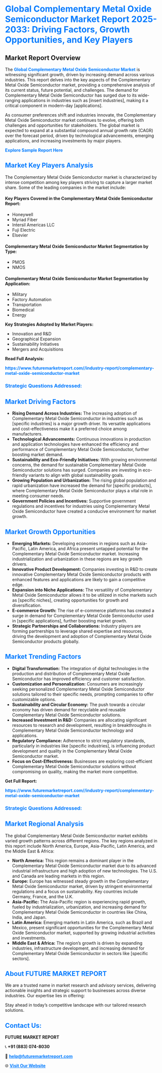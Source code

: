 <h1 style="color: #007BFF;">Global Complementary Metal Oxide Semiconductor Market Report 2025-2033: Driving Factors, Growth Opportunities, and Key Players</h1>

<section id="overview">
<h2>Market Report Overview</h2>
<p>The <a href="https://www.futuremarketreport.com//industry-report/complementary-metal-oxide-semiconductor-market" style="color: #007BFF; text-decoration: none;"><strong>Global Complementary Metal Oxide Semiconductor Market</strong></a> is witnessing significant growth, driven by increasing demand across various industries. This report delves into the key aspects of the Complementary Metal Oxide Semiconductor market, providing a comprehensive analysis of its current status, future potential, and challenges. The demand for Complementary Metal Oxide Semiconductor has surged due to its wide-ranging applications in industries such as [insert industries], making it a critical component in modern-day [applications].</p>
<p>As consumer preferences shift and industries innovate, the Complementary Metal Oxide Semiconductor market continues to evolve, offering both challenges and opportunities for stakeholders. The global market is expected to expand at a substantial compound annual growth rate (CAGR) over the forecast period, driven by technological advancements, emerging applications, and increasing investments by major players.</p>
</section>

<section id="overview">
<p><a href="https://www.futuremarketreport.com//request-sample/reportId=81497" style="color: #007BFF; text-decoration: none;"><strong>Explore Sample Report Here</strong></a></p>
</section>

<section id="key-players">
<h2 style="color: #007BFF;">Market Key Players Analysis</h2>
<p>The Complementary Metal Oxide Semiconductor market is characterized by intense competition among key players striving to capture a larger market share. Some of the leading companies in the market include:</p>
<h4>Key Players Covered in the Complementary Metal Oxide Semiconductor Report:</h4>
<ul><li>Honeywell</li><li>Myriad Fiber</li><li>Intersil Americas LLC</li><li>Fuji Electric</li><li>Elsevier</li></ul>
<h4>Complementary Metal Oxide Semiconductor Market Segmentation by Type:</h4>
<ul><li>PMOS</li><li>NMOS</li></ul>

<h4>Complementary Metal Oxide Semiconductor Market Segmentation by Application:</h4>
<ul><li>Military</li><li>Factory Automation</li><li>Transportation</li><li>Biomedical</li><li>Energy</li></ul>
<p><strong>Key Strategies Adopted by Market Players:</strong></p>
<ul>
<li>Innovation and R&D</li>
<li>Geographical Expansion</li>
<li>Sustainability Initiatives</li>
<li>Mergers and Acquisitions</li>
</ul>
</section>

<section>
<p><strong>Read Full Analysis: </strong></p><a href="https://www.futuremarketreport.com//industry-report/complementary-metal-oxide-semiconductor-market" style="color: #007BFF; text-decoration: none;"><strong>https://www.futuremarketreport.com//industry-report/complementary-metal-oxide-semiconductor-market</strong></a>
<h3 style="color: #007BFF;">Strategic Questions Addressed:</h3>
</section>

<section id="driving-factors">
<h2 style="color: #007BFF;">Market Driving Factors</h2>
<ul>
<li><strong>Rising Demand Across Industries:</strong> The increasing adoption of Complementary Metal Oxide Semiconductor in industries such as [specific industries] is a major growth driver. Its versatile applications and cost-effectiveness make it a preferred choice among manufacturers.</li>
<li><strong>Technological Advancements:</strong> Continuous innovations in production and application technologies have enhanced the efficiency and performance of Complementary Metal Oxide Semiconductor, further boosting market demand.</li>
<li><strong>Sustainability and Eco-Friendly Initiatives:</strong> With growing environmental concerns, the demand for sustainable Complementary Metal Oxide Semiconductor solutions has surged. Companies are investing in eco-friendly variants to align with global sustainability goals.</li>
<li><strong>Growing Population and Urbanization:</strong> The rising global population and rapid urbanization have increased the demand for [specific products], where Complementary Metal Oxide Semiconductor plays a vital role in meeting consumer needs.</li>
<li><strong>Government Policies and Incentives:</strong> Supportive government regulations and incentives for industries using Complementary Metal Oxide Semiconductor have created a conducive environment for market growth.</li>
</ul>
</section>

<section id="growth-opportunities">
<h2 style="color: #007BFF;">Market Growth Opportunities</h2>
<ul>
<li><strong>Emerging Markets:</strong> Developing economies in regions such as Asia-Pacific, Latin America, and Africa present untapped potential for the Complementary Metal Oxide Semiconductor market. Increasing industrialization and urbanization in these regions are key growth drivers.</li>
<li><strong>Innovative Product Development:</strong> Companies investing in R&D to create innovative Complementary Metal Oxide Semiconductor products with enhanced features and applications are likely to gain a competitive edge.</li>
<li><strong>Expansion into Niche Applications:</strong> The versatility of Complementary Metal Oxide Semiconductor allows it to be utilized in niche markets such as [specific niches], creating opportunities for growth and diversification.</li>
<li><strong>E-commerce Growth:</strong> The rise of e-commerce platforms has created a surge in demand for Complementary Metal Oxide Semiconductor used in [specific applications], further boosting market growth.</li>
<li><strong>Strategic Partnerships and Collaborations:</strong> Industry players are forming partnerships to leverage shared expertise and resources, driving the development and adoption of Complementary Metal Oxide Semiconductor products globally.</li>
</ul>
</section>

<section id="trending-factors">
<h2 style="color: #007BFF;">Market Trending Factors</h2>
<ul>
<li><strong>Digital Transformation:</strong> The integration of digital technologies in the production and distribution of Complementary Metal Oxide Semiconductor has improved efficiency and customer satisfaction.</li>
<li><strong>Customization and Personalization:</strong> Consumers are increasingly seeking personalized Complementary Metal Oxide Semiconductor solutions tailored to their specific needs, prompting companies to offer customizable options.</li>
<li><strong>Sustainability and Circular Economy:</strong> The push towards a circular economy has driven demand for recyclable and reusable Complementary Metal Oxide Semiconductor solutions.</li>
<li><strong>Increased Investment in R&D:</strong> Companies are allocating significant resources to research and development, resulting in breakthroughs in Complementary Metal Oxide Semiconductor technology and applications.</li>
<li><strong>Regulatory Compliance:</strong> Adherence to strict regulatory standards, particularly in industries like [specific industries], is influencing product development and quality in the Complementary Metal Oxide Semiconductor market.</li>
<li><strong>Focus on Cost-Effectiveness:</strong> Businesses are exploring cost-efficient Complementary Metal Oxide Semiconductor solutions without compromising on quality, making the market more competitive.</li>
</ul>
</section>

<section>
<p><strong>Get Full Report: </strong></p><a href="https://www.futuremarketreport.com//industry-report/complementary-metal-oxide-semiconductor-market" style="color: #007BFF; text-decoration: none;"><strong>https://www.futuremarketreport.com//industry-report/complementary-metal-oxide-semiconductor-market</strong></a>
<h3 style="color: #007BFF;">Strategic Questions Addressed:</h3>
</section>


<section id="regional-analysis">
<h2 style="color: #007BFF;">Market Regional Analysis</h2>
<p>The global Complementary Metal Oxide Semiconductor market exhibits varied growth patterns across different regions. The key regions analyzed in this report include North America, Europe, Asia-Pacific, Latin America, and the Middle East & Africa:</p>
<ul>
<li><strong>North America:</strong> This region remains a dominant player in the Complementary Metal Oxide Semiconductor market due to its advanced industrial infrastructure and high adoption of new technologies. The U.S. and Canada are leading markets in this region.</li>
<li><strong>Europe:</strong> Europe has witnessed steady growth in the Complementary Metal Oxide Semiconductor market, driven by stringent environmental regulations and a focus on sustainability. Key countries include Germany, France, and the U.K.</li>
<li><strong>Asia-Pacific:</strong> The Asia-Pacific region is experiencing rapid growth, fueled by industrialization, urbanization, and increasing demand for Complementary Metal Oxide Semiconductor in countries like China, India, and Japan.</li>
<li><strong>Latin America:</strong> Emerging markets in Latin America, such as Brazil and Mexico, present significant opportunities for the Complementary Metal Oxide Semiconductor market, supported by growing industrial activities and investments.</li>
<li><strong>Middle East & Africa:</strong> The region’s growth is driven by expanding industries, infrastructure development, and increasing demand for Complementary Metal Oxide Semiconductor in sectors like [specific sectors].</li>
</ul>
</section>

<footer>
<h2 style="color: #007BFF;">About FUTURE MARKET REPORT</h2>
<p>We are a trusted name in market research and advisory services, delivering actionable insights and strategic support to businesses across diverse industries. Our expertise lies in offering:</p>

<p>Stay ahead in today’s competitive landscape with our tailored research solutions.</p>

<h2 style="color: #007BFF;">Contact Us:</h2>
<p><strong>FUTURE MARKET REPORT</strong></p>
<p>📞 <strong>+91 (883) 074-8030</strong></p>
<p>📧 <strong><a href="mailto:help@futuremarketreport.com" style="color: #007BFF;">help@futuremarketreport.com</a></strong></p>
<p>🌐 <strong><a href="https://www.futuremarketreport.com/" style="color: #007BFF;">Visit Our Website</a></strong></p>
</footer>